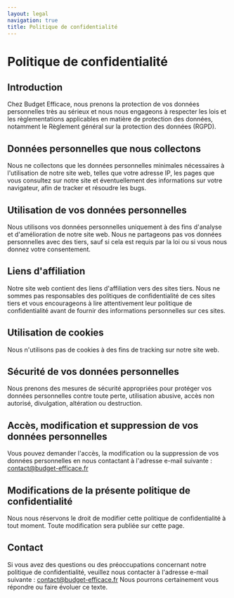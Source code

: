 ```yaml
---
layout: legal
navigation: true
title: Politique de confidentialité
---
```


# Politique de confidentialité

## Introduction

Chez Budget Efficace, nous prenons la protection de vos données personnelles très au sérieux et nous nous engageons à
respecter les lois et les règlementations applicables en matière de protection des données, notamment le Règlement
général sur la protection des données (RGPD).

## Données personnelles que nous collectons

Nous ne collectons que les données personnelles minimales nécessaires à l'utilisation de notre site web, telles que
votre adresse IP, les pages que vous consultez sur notre site et éventuellement des informations sur votre navigateur,
afin de tracker et résoudre les bugs.

## Utilisation de vos données personnelles

Nous utilisons vos données personnelles uniquement à des fins d'analyse et d'amélioration de notre site web. Nous ne
partageons pas vos données personnelles avec des tiers, sauf si cela est requis par la loi ou si vous nous donnez votre
consentement.

## Liens d'affiliation

Notre site web contient des liens d'affiliation vers des sites tiers. Nous ne sommes pas responsables des politiques de
confidentialité de ces sites tiers et vous encourageons à lire attentivement leur politique de confidentialité avant de
fournir des informations personnelles sur ces sites.

## Utilisation de cookies

Nous n'utilisons pas de cookies à des fins de tracking sur notre site web.

## Sécurité de vos données personnelles

Nous prenons des mesures de sécurité appropriées pour protéger vos données personnelles contre toute perte, utilisation
abusive, accès non autorisé, divulgation, altération ou destruction.

## Accès, modification et suppression de vos données personnelles

Vous pouvez demander l'accès, la modification ou la suppression de vos données personnelles en nous contactant à
l'adresse e-mail suivante : contact@budget-efficace.fr

## Modifications de la présente politique de confidentialité

Nous nous réservons le droit de modifier cette politique de confidentialité à tout moment. Toute modification sera
publiée sur cette page.

## Contact

Si vous avez des questions ou des préoccupations concernant notre politique de confidentialité, veuillez nous contacter
à l'adresse e-mail suivante : contact@budget-efficace.fr
Nous pourrons certainement vous répondre ou faire évoluer ce texte.